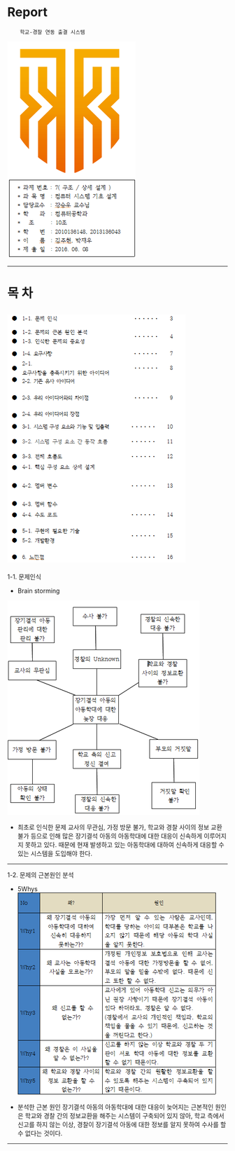 #                         Report

        학교-경찰 연동 출결 시스템



![마크](https://github.com/parkjaewoo/CSD10/blob/master/%EB%A7%88%ED%81%AC.PNG?raw=true)

--------------------------------------------------------

#                               목  차
![마크](https://github.com/parkjaewoo/CSD10/blob/master/%EB%AA%A9%EC%B0%A8.PNG?raw=true)
--------------------------------------------------------

1-1. 문제인식
  - Brain storming
  
![마크](https://github.com/parkjaewoo/CSD10/blob/master/%EB%B8%8C%EB%A0%88%EC%9D%B8%EC%8A%A4%ED%86%A0%EB%B0%8D.PNG?raw=true)


 - 최초로 인식한 문제 
    교사의 무관심, 가정 방문 불가, 학교와 경찰 사이의 정보 교환 불가 등으로 인해 많은 장기결석 아동의 아동학대에 대한 대응이 신속하게 이루어지지 못하고 있다. 때문에 현재 발생하고 있는 아동학대에 대하여 신속하게 대응할 수 있는 시스템을 도입해야 한다.

--------------------------------------------------------
1-2. 문제의 근본원인 분석
  - 5Whys
![마크](https://github.com/parkjaewoo/CSD10/blob/master/5whys.PNG?raw=true)

 - 분석한 근본 원인
    장기결석 아동의 아동학대에 대한 대응이 늦어지는 근본적인 원인은 학교와 경찰 간의 정보교환을 해주는 시스템이 구축되어 있지 않아, 학교 측에서 신고를 하지 않는 이상, 경찰이 장기결석 아동에 대한 정보를 알지 못하여 수사를 할 수 없다는 것이다.
--------------------------------------------------------
